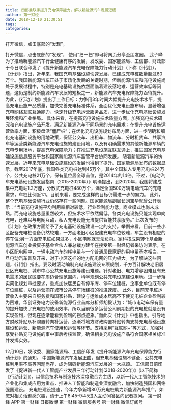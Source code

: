 ```yaml
---
title: 四部委联手提升充电保障能力，解决新能源汽车发展短板
author: 第一财经
date: 2018-12-10 21:30:51
tags: 
categories: 
---
```

打开微信，点击底部的“发现”，
<!-- more -->
打开微信，点击底部的“发现”，
使用“扫一扫”即可将网页分享至朋友圈。
武子晔
为了推动新能源汽车行业健康有序的发展，发改委、国家能源局、工信部、财政部于今日联合印发了《提升新能源汽车充电保障能力行动计划》（下称《计划》）。
《计划》指出，近年来，我国充电基础设施快速发展，已建成充电桩数量超过60万个。我国新能源汽车正处于市场化发展的关键时期，但新能源汽车和充电设施尚处于发展过程中，特别是充电基础设施依然面临着建设落地难、运营效率低等问题，这仍是制约新能源汽车发展的短板之一，新能源汽车充电保障能力亟待提升。
为此，《行动计划》提出了工作目标：力争用3年时间大幅提升充电技术水平，提高充电设施产品质量，加快完善充电标准体系，全面优化充电设施布局，显著增强充电网络互联互通能力，快速升级充电运营服务品质，进一步优化充电基础设施发展环境和产业格局。
具体来看，在提高充电设施技术质量方面，加强充电技术研究和充电设施产品开发，满足新能源汽车不同场景的充电需求；在提升充电设施运营效率方面，积极盘活“僵尸桩”；在优化充电设施规划布局方面，进一步明确和细化充电基础设施的用地政策，保证公交车、出租车、物流车、分时租赁车、共享汽车等运营类新能源汽车充电设施的建设用地，以及有明确需求的其他新能源车辆的充电专用场地，提高充电保障能力；在推进充电设施互联互通上，推进国家充电基础设施信息服务平台和国家新能源汽车监管平台协同发展。
随着新能源汽车的快速发展，近年来充电基础设施建设的发展也得到了提升。国家能源局发布的数据显示，截至2017年底，我国各类充电桩达到45万个，其中全国私人专用充电桩24万个，公共充电桩21万个，保有量位居全球首位，是2014年的14倍。不过，《电动汽车充电基础设施发展指南（2015-2020年）》明确提出，到2020年，我国将建成集中充电站1.2万座，分散式充电桩480万个，满足全国500万辆电动汽车的充电需求，车桩比例近1∶1。目前来看，要完成这样的目标仍需进一步的努力。
此外，整个充电基础设施行业仍然存在一些问题。国家能源局副局长刘宝华就曾公开表示：“当前充电设施平均利用率相对较低，行业盈利能力低，商业模式也尚未成熟。而充电设施总量虽然较大，但技术水平依然偏低。各类充电设施只能实现单向充电，还难以与电网互动，私人充电设施无法提供智能共享服务。”
此次发布的《计划》在政策方面给予了充电基础设施建设一定的支持。举例来看，目前一些小区配备充电桩设备仍然较难，一方面老旧小区配建充电车位较难，车主没有相应的停车位;另一方面充电桩如果过多，小区电网就无法负荷。家科技成果转化基金新能源汽车创业投资子基金合伙人兼总裁方建华在接受第一财经记者采访时表示，在小区配电网中，一辆电动汽车的耗电量与一个普通居民家庭的用电量基本相当，一旦电动汽车普及开来，对于小区这样的地方配电网的压力极大。为了解决这些问题，《计划》指出，要及时滚动编制充电设施建设专项规划，千方百计解决老旧居民区充电桩、城市中心公共充电设施等建设难题。针对老旧、电力增容困难且有充电需求的居民区要在周边合理范围内，科学规划公共充电设施建设用地。进一步落实简化规划审批要求，重点加快居民自有停车库、停车位建桩，企事业单位既有停车位建桩，以及运营商在城市公共停车场建桩的推进速度。
此外，目前充电桩运营收入主要来自服务费和国家补贴，建设与运维成本居高不下使充电桩企业盈利较为困难。华创证券电力设备新能源行业首席分析师胡毅认为：“城市电动车保有量的提升加快了充电桩的使用效率，所以当前很多运营公司前期投的充电桩就是没有实现盈利，但现在逐渐能看到盈利的拐点迹象。”而此次《计划》中也指出，引导地方财政补贴从补购置转向补运营，逐渐将地方财政购置补贴转向支持充电基础设施建设和运营、新能源汽车使用和运营等环节。支持采用“互联网+”等方式，加强对享受补贴充电设施的事中事后考核监管，确保相关充电设施产品符合国家相关标准并发挥实效。
 
 
12月10日，发改委、国家能源局、工信部印发《提升新能源汽车充电保障能力行动计划》的通知。
中国新能源汽车发展正酣，但充电基础设施不健全，公共充电桩利用率不高等问题尚存，成为阻碍新能源汽车发展的一大瓶颈。
工信部日前印发了《促进新一代人工智能产业发展三年行动计划(2018-2020年)》(以下简称《行动计划》)，以信息技术与制造技术深度融合为主线，以新一代人工智能技术的产业化和集成应用为重点，推进人工智能和制造业深度融合，加快制造强国和网络强国建设。
充电桩建设提速，今年力争新增80万充电桩助力新能源汽车推广，如您对相关话题感兴趣，请于上午8:45-9:45进入互动问答区向记者提问。
第一财经
APP
第一财经
日报微博
第一财经
微信服务号
第一财经
微信订阅号
